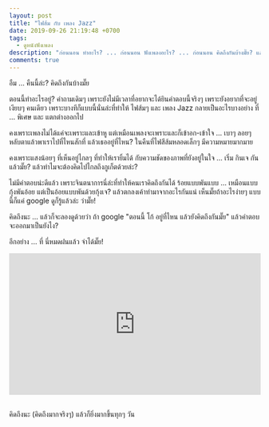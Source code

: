 ```yaml
---
layout: post
title: "ไฟส้ม กับ เพลง Jazz"
date: 2019-09-26 21:19:48 +0700
tags:
  - ดูหนังฟังเพลง
description: "ก่อนนอน ทำอะไร? ... ก่อนนอน ฟังเพลงอะไร? ... ก่อนนอน คิดถึงกันบ้างมั๊ย? แล้วยิ่งถ้านั่งอยู่ในร้านไฟส้มๆ ลมพัดเพลง Jazz มาเบาๆ ข้างๆ หู"
comments: true
---
```

อืม ... คืนนี้ล่ะ? คิดถึงกันบ้างมั๊ย

ตอนนี้ทำอะไรอยู่? คำถามเดิมๆ เพราะยังไม่มีเวลาที่อยากจะได้ยินคำตอบนี้จริงๆ เพราะยังอยากที่จะอยู่เงียบๆ คนเดียว เพราะบางทีก็แบบนี้นั่นล่ะที่ทำให้ ไฟส้มๆ และ เพลง Jazz กลายเป็นอะไรบางอย่าง ที่ ... พิเศษ และ แตกต่างออกไป

คงเพราะเพลงไม่ได้แค่จะเพราะและเข้าหู แต่เหมือนเพลงจะเพราะและก็เข้าอก-เข้าใจ ... เบาๆ ลอยๆ หลับตาแล้วพาเราไปที่ไหนสักที่ แล้วเธออยู่ที่ไหน? ในคืนที่ไฟสีส้มหลอดเล็กๆ มีความหมายมากมาย

คงเพราะแสงน้อยๆ ที่เห็นอยู่ไกลๆ ที่ทำให้เรายิ้มได้ กับความชัดของภาพที่ยังอยู่ในใจ ... เริ่ม กินเจ กันแล้วมั๊ย? แล้วทำไมจะต้องคิดไปไกลถึงภูเก็ตด้วยล่ะ?

ไม่มีคำตอบน่ะดีแล้ว เพราะจินตนาการนี่ล่ะที่ทำให้คนเราคิดถึงกันได้ ร้อยแบบพันแบบ ... เหมือนแบบกุ้งพันอ้อย แต่เป็นอ้อยแบบพันด้วยกุ้งเจ? แล้วตกลงเค้าทำมาจากอะไรกันแน่ เห็นมั๊ยถ้าอะไรง่ายๆ แบบนี้ก็แค่ google ดูก็รู้แล้วล่ะ ว่ามั๊ย!

คิดถึงนะ ... แล้วก็จะลองดูด้วยว่า ถ้า google "ตอนนี้ โก้ อยู่ที่ไหน แล้วยังคิดถึงกันมั๊ย" แล้วคำตอบจะออกมาเป็นยังไง?

อีกอย่าง ... ที่ นี่หมดฝนแล้ว จำได้มั๊ย!

<div style="position:relative;width:100%;height:0;padding-bottom:56.25%;">
<iframe style="width:100%;height:100%;position:absolute;top:0;left:0;" src="https://www.youtube.com/embed/tOmpj6urvbE" frameborder="0" allow="autoplay; encrypted-media" allowfullscreen>
</iframe>
</div>
<br />

คิดถึงนะ <i class="fa fa-heart" style="color:#C38FD6"></i> (คิดถึงมากจริงๆ) แล้วก็ยิ่งมากขึ้นทุกๆ วัน
